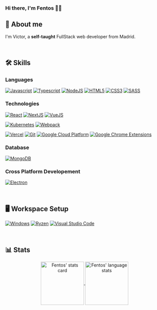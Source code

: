 ###  Hi there, I'm Fentos 🙋‍♂️

## 🚀 About me

I'm Víctor, a **self-taught** FullStack web developer from Madrid.

<br />

## 🛠️ Skills

### Languages
[![Javascript](https://img.shields.io/badge/Javascript-0000?style=flat&labelColor=1C1C1C&logo=javascript&logoColor=f7df1e&color=f7df1e)](https://github.com/fentosv)
[![Typescript](https://img.shields.io/badge/Typescript-0000?style=flat&labelColor=1C1C1C&logo=typescript&logoColor=007ACC&color=007ACC)](https://github.com/fentosv)
[![NodeJS](https://img.shields.io/badge/NodeJS-0000?style=flat&labelColor=1C1C1C&logo=nodedotjs&logoColor=3C873A&color=3C873A)](https://github.com/fentosv) 
[![HTML5](https://img.shields.io/badge/HTML5-0000?style=flat&labelColor=1C1C1C&logo=html5&logoColor=ec6231&color=ec6231)](https://github.com/fentosv)
[![CSS3](https://img.shields.io/badge/CSS3-0000?style=flat&labelColor=1C1C1C&logo=css3&logoColor=2965f1&color=2965f1)](https://github.com/fentosv)
[![SASS](https://img.shields.io/badge/SASS-0000?style=flat&labelColor=1C1C1C&logo=sass&logoColor=CD6799&color=CD6799)](https://github.com/fentosv)

### Technologies
[![React](https://img.shields.io/badge/React-0000?style=flat&labelColor=1C1C1C&logo=react&logoColor=61DBFB&color=61DBFB)](https://github.com/fentosv)
[![NextJS](https://img.shields.io/badge/NextJS-0000?style=flat&labelColor=1C1C1C&logo=nextdotjs&logoColor=black&color=black)](https://github.com/fentosv)
[![VueJS](https://img.shields.io/badge/Vue.js-0000?style=flat&labelColor=1C1C1C&logo=vue.js&logoColor=4FC08D&color=4FC08D)](https://github.com/fentosv)

[![Kubernetes](https://img.shields.io/badge/Kubernetes-0000?style=flat&labelColor=1C1C1C&logo=kubernetes&logoColor=326ce5&color=326ce5)](https://github.com/fentosv)
[![Webpack](https://img.shields.io/badge/Webpack-0000?style=flat&labelColor=1C1C1C&logo=webpack&logoColor=1c78c0&color=1c78c0)](https://github.com/fentosv)

[![Vercel](https://img.shields.io/badge/Vercel-0000?style=flat&labelColor=1C1C1C&logo=vercel&logoColor=white&color=black)](https://github.com/fentosv)
[![Git](https://img.shields.io/badge/Git-0000?style=flat&labelColor=1C1C1C&logo=git&logoColor=F1502F&color=F1502F)](https://github.com/fentosv)
[![Google Cloud Platform](https://img.shields.io/badge/Google_Cloud_Platform-0000?style=flat&labelColor=1C1C1C&logo=googlecloud&logoColor=1DA462&color=1DA462)](https://github.com/fentosv)
[![Google Chrome Extensions](https://img.shields.io/badge/Google_Chrome_Extensions-0000?style=flat&labelColor=1C1C1C&logo=googlechrome&logoColor=DD5144&color=DD5144)](https://github.com/fentosv)

### Database
[![MongoDB](https://img.shields.io/badge/MongoDB-0000?style=flat&labelColor=1C1C1C&logo=mongodb&logoColor=3FA037&color=3FA037)](https://github.com/fentosv)

### Cross Platform Developement
[![Electron](https://img.shields.io/badge/Electron-0000?style=flat&labelColor=1C1C1C&logo=electron&logoColor=9feaf9&color=9feaf9)](https://github.com/fentosv)

<br />

## 🖥️ Workspace Setup

[![Windows](https://img.shields.io/badge/Windows_10-0000?style=flat&labelColor=1C1C1C&logo=windows&logoColor=f65314&color=f65314)](https://github.com/fentosv)
[![Ryzen](https://img.shields.io/badge/Ryzen_7_3800X-0000?style=flat&labelColor=1C1C1C&logo=amd&logoColor=white&color=white)](https://github.com/fentosv)
[![Visual Studio Code](https://img.shields.io/badge/Visual_Studio_Code-0000?style=flat&labelColor=1C1C1C&logo=visualstudiocode&logoColor=007ACC&color=007ACC)](https://github.com/fentosv)

<br />

## 📊 Stats

<div align="center">
  <a href="https://github.com/fentosv">
    <img align="center" height="137px" alt="Fentos' stats card"
    src="https://github-readme-stats.vercel.app/api?username=fentosv&hide_title=true&hide_border=true&show_icons=true&include_all_commits=true&count_private=true&line_height=21&title_color=9745f5&icon_color=9f4bff&text_color=ffffff&bg_color=000000"/>
  </a>
  <a href="https://github.com/fentosv">
    <img align="center" height="137px" alt="Fentos' language stats"
    src="https://github-readme-stats.vercel.app/api/top-langs/?username=fentosv&hide=html&hide_title=true&hide_border=true&layout=compact&title_color=9745f5&icon_color=9f4bff&text_color=ffffff&bg_color=000000"/>
  </a>
<div>
